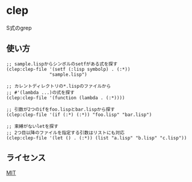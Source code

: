 # clep
S式のgrep

## 使い方
    ;; sample.lispからシンボルのsetfがある式を探す
    (clep:clep-file '(setf (:lisp symbolp) . (:*))
                    "sample.lisp")

    ;; カレントディレクトリの*.lispのファイルから
    ;; #'(lambda ...)の式を探す
    (clep:clep-file '(function (lambda . (:*))))

    ;; 引数が2つのifをfoo.lispとbar.lispから探す
    (clep:clep-file '(if (:*) (:*)) "foo.lisp" "bar.lisp")

    ;; 束縛がないletを探す
    ;; 2つ目以降のファイルを指定する引数はリストにも対応
    (clep:clep-file '(let () . (:*)) (list "a.lisp" "b.lisp" "c.lisp"))

## ライセンス
[MIT](https://github.com/cxxxr/repl/blob/master/LICENSE)
